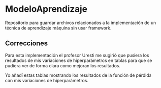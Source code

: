 # ModeloAprendizaje
Repositorio para guardar archivos relacionados a la implementación de un técnica de aprendizaje máquina sin usar framework.

## Correcciones
Para esta implementación el profesor Uresti me sugirió que pusiera los resultados de mis variaciones de hiperparámetros en tablas para que se pudiera ver de forma clara como mejoran los resultados. 

Yo añadí estas tablas mostrando los resultados de la función de pérdida con mis variaciones de hiperparámetros.